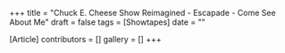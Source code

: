 +++
title = "Chuck E. Cheese Show Reimagined - Escapade - Come See About Me"
draft = false
tags = [Showtapes]
date = ""

[Article]
contributors = []
gallery = []
+++